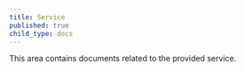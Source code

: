 ```yaml
---
title: Service
published: true
child_type: docs
---
```


This area contains documents related to the provided service.